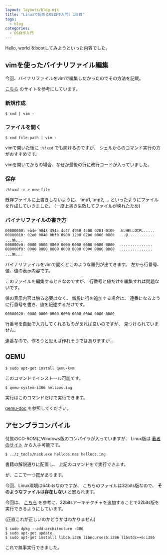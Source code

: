 ```yaml
---
layout: layouts/blog.njk
title: "Linuxで始めるOS自作入門: 1日目"
tags:
  - blog
categories:
  - OS自作入門
---
```


Hello, world をbootしてみようといった内容でした。

## vimを使ったバイナリファイル編集

今回、バイナリファイルをvimで編集したかったのでその方法を記載。

[こちら](https://vi.stackexchange.com/questions/343/how-to-edit-binary-files-with-vim)
のサイトを参考にしています。

### 新規作成

```shell
$ xxd | vim -
```

### ファイルを開く

```shell
$ xxd file-path | vim -
```

vimで開いた後に
`:%!xxd`
でも開けるのですが、
シェルからのコマンド実行の方がおすすめです。

vimを開いてからの場合、なぜか最後の行に改行コードが入っていました。

### 保存

```text
:%!xxd -r > new-file
```

既存ファイルに上書きしないように、
tmp1, tmp2, ...
といったようにファイルを作成していきました。
(一度上書き失敗してファイルが壊れたため)

### バイナリファイルの書き方

```text
00000000: eb4e 9048 454c 4c4f 4950 4c00 0201 0100  .N.HELLOIPL.....
00000010: 02e0 0040 0bf0 0900 1200 0200 0000 0000  ...@............
...略...
000000e0: 0000 0000 0000 0000 0000 0000 0000 0000  ...............
000000f0: 0000 0000 0000 0000 0000 0000 0000 0000  ...............
...略...
```

バイナリファイルをvimで開くとこのような羅列が出てきます。
左から行番号、値、値の表示内容です。

このファイルを編集するときなのですが、
行番号と値だけを編集すれば問題ないです。

値の表示内容は触る必要はなく、
新規に行を追加する場合は、
連番になるように行番号を書き、値を記述するだけです。

```text
00000020: 0000 0000 0000 0000 0000 0000 0000 0000
```

行番号を自動で入力してくれるものがあれば良いのですが、
見つけられていません。

連番なので、作ろうと思えば作れそうではありますが…

## QEMU

```shell
$ sudo apt-get install qemu-kvm
```

このコマンドでインストール可能です。

```shell
$ qemu-system-i386 helloos.img
```

実行はこのコマンドだけで実行できます。

[qemu-doc](https://qemu.weilnetz.de/doc/qemu-doc.html#pcsys_005fquickstart)
を参照してください。

## アセンブラコンパイル

付属のCD-ROMにWindows版のコンパイラが入っていますが、
Linux版は
[著者のサイト](http://hrb.osask.jp/)
から入手可能です。

```shell
$ ../z_tools/nask.exe helloos.nas helloos.img
```

書籍の解説通りに配置し、
上記のコマンドをで実行できます。

が、ここで一つ罠があります。

今回、Linux環境は64bitsなのですが、
こちらのファイルは32bits版なので、
**そのようなファイルは存在しない**
と怒られます。

今回は、
[こちら](https://askubuntu.com/questions/454253/how-to-run-32-bit-app-in-ubuntu-64-bit)
を参考に、32bitsアーキテクチャを追加することで32bits版を実行できるようにしています。

(正直これが正しいのかどうかはわかりません)

```shell
$ sudo dpkg --add-architecture -386
$ sudo apt-get update
$ sudo apt-get installl libc6:i386 libncurses5:i386 libstdc++6:i386
```

これで無事実行できました。
